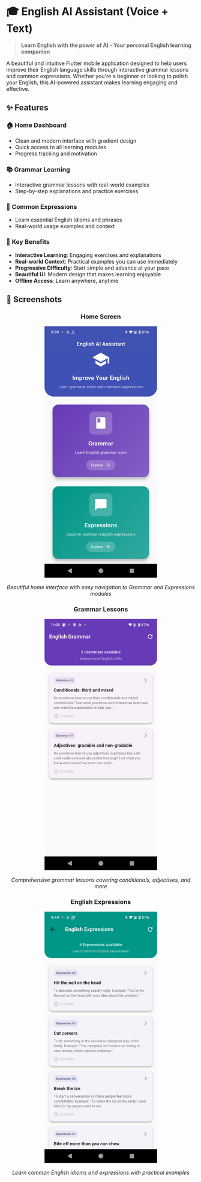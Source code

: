 # 🎓 English AI Assistant (Voice + Text)

> **Learn English with the power of AI - Your personal English learning companion**

A beautiful and intuitive Flutter mobile application designed to help users improve their English language skills through interactive grammar lessons and common expressions. Whether you're a beginner or looking to polish your English, this AI-powered assistant makes learning engaging and effective.

## ✨ Features

### 🏠 **Home Dashboard**
- Clean and modern interface with gradient design
- Quick access to all learning modules
- Progress tracking and motivation

### 📚 **Grammar Learning**
- Interactive grammar lessons with real-world examples
- Step-by-step explanations and practice exercises

### 💬 **Common Expressions**
- Learn essential English idioms and phrases
- Real-world usage examples and context

### 🎯 **Key Benefits**
- **Interactive Learning**: Engaging exercises and explanations
- **Real-world Context**: Practical examples you can use immediately
- **Progressive Difficulty**: Start simple and advance at your pace
- **Beautiful UI**: Modern design that makes learning enjoyable
- **Offline Access**: Learn anywhere, anytime

## 📱 Screenshots

<div align="center">
  
### Home Screen
<img src="screenshot-01.png" alt="English AI Assistant Home" width="300">

*Beautiful home interface with easy navigation to Grammar and Expressions modules*

### Grammar Lessons
<img src="screenshot-02.png" alt="Grammar Learning Module" width="300">

*Comprehensive grammar lessons covering conditionals, adjectives, and more*

### English Expressions
<img src="screenshot-03.png" alt="English Expressions" width="300">

*Learn common English idioms and expressions with practical examples*

</div>
